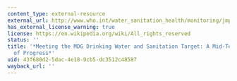 ```yaml
---
content_type: external-resource
external_url: http://www.who.int/water_sanitation_health/monitoring/jmp2004/en/
has_external_license_warning: true
license: https://en.wikipedia.org/wiki/All_rights_reserved
status: ''
title: '*Meeting the MDG Drinking Water and Sanitation Target: A Mid-Term Assessment
  of Progress*'
uid: 43f688d2-5dac-4e18-9cb5-dc3512c48587
wayback_url: ''
---
```

